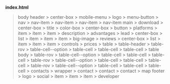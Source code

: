 __index.html__

> body
  > header
    > center-box
      > mobile-menu
        > logo
        > menu-button
      > nav
        > nav-item
        > nav-item
        > nav-item
        > nav-item
  > main
    > download
      > center-box
        > title
        > color-box
          > center-box
            > button
            > platforms
              > item
              > item
              > item
            > description
    > advantages
      > lead
      > center-box
        > list
          > item
          > item
          > item
        > big-image
    > reviews
      > center-box
        > list
          > item
          > item
          > item
        > controls
    > prices
      > table
        > table-header
          > table-rov
            > table-cell--option
            > table-cell
            > table-cell
            > table-cell
        > table body
          > table-rov
            > table-cell--option
            > table-cell
            > table-cell
            > table-cell
          > table-rov
            > table-cell--option
            > table-cell
            > table-cell
            > table-cell
          > table-rov
            > table-cell--option
            > table-cell
            > table-cell
            > table-cell
    > contacts
      > wrapper
        > contact
        > contact
        > contact
      > map
  > footer
    > logo
    > social
      > item
      > item
      > item
    > developer
